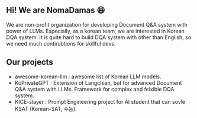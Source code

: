 ## Hi! We are NomaDamas 😆

We are non-profit organization for developing Document Q&A system with power of LLMs. 
Especially, as a korean team, we are interested in Korean DQA system. It is quite hard to build DQA system with other than English, so we need much contirubtions for skillful devs.

## Our projects
- awesome-korean-llm : awesome list of Korean LLM models.
- KoPrivateGPT : Extension of Langchian, but for advanced Document Q&A system with LLMs. Framework for complex and felxible DQA system.
- KICE-slayer : Prompt Engineering project for AI student that can sovle KSAT (Korean-SAT, 수능).
